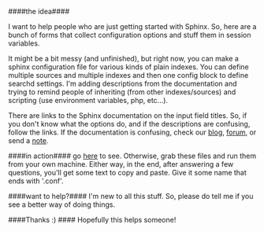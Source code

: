 ####the idea####

I want to help people who are just getting started with Sphinx. So, here are a bunch of forms that collect configuration options and stuff them in session variables. 

It might be a bit messy (and unfinished), but right now, you can make a sphinx configuration file for various kinds of plain indexes. You can define multiple sources and multiple indexes and then one config block to define searchd settings. I'm adding descriptions from the documentation and trying to remind people of inheriting (from other indexes/sources) and scripting (use environment variables, php, etc...).

There are links to the Sphinx documentation on the input field titles. So, if you don't know what the options do, and if the descriptions are confusing, follow the links. If the documentation is confusing, check our [blog](http://sphinxsearch.com/blog/), [forum](http://sphinxsearch.com/forum/), or send a [note](http://sphinxsearch.com/about/contact/#contacts).

####in action####
go [here](http://stevenjbarker.comoj.com) to see. Otherwise, grab these files and run them from your own machine. Either way, in the end, after answering a few questions, you'll get some text to copy and paste. Give it some name that ends with '.conf'.

####want to help?####
I'm new to all this stuff. So, please do tell me if you see a better way of doing things.

####Thanks :) ####
Hopefully this helps someone!


